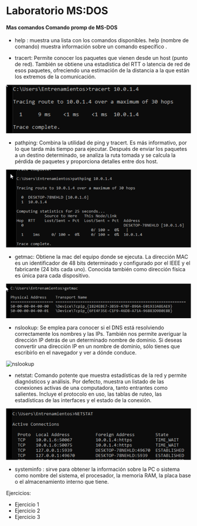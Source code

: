 # Laboratorio MS:DOS 

#### Mas comandos Comando promp de MS-DOS

- help : muestra una lista con los comandos disponibles.  help (nombre de comando) muestra información sobre un
comando específico .


- tracert: Permite conocer los paquetes que vienen desde un host (punto de red). También se obtiene una estadística del RTT o latencia de red de esos paquetes, ofreciendo una estimación de la distancia a la que están los extremos de la comunicación.

![tracert](img/MStracert.png)

- pathping: Combina la utilidad de ping y tracert. Es más informativo, por lo que tarda más tiempo para ejecutar. Después de enviar los paquetes a un destino determinado, se analiza la ruta tomada y se calcula la pérdida de paquetes y proporciona detalles entre dos host.

![pathping](img/MSpathping.png)

- getmac: Obtiene la mac del equipo donde se ejecuta. La dirección MAC es un identificador de 48 bits determinado y configurado por el IEEE y el fabricante (24 bits cada uno). Conocida también como dirección física es única para cada dispositivo.

![getmac](img/MSgetmac.png)

- nslookup: Se emplea para conocer si el DNS está resolviendo correctamente los nombres y las IPs. También nos permite averiguar la dirección IP detrás de un determinado nombre de dominio. Si deseas convertir una dirección IP en un nombre de dominio, sólo tienes que escribirlo en el navegador y ver a dónde conduce.

![nslookup](img/MSnslookop.png)

- netstat: Comando potente que muestra estadísticas de la red y permite diagnósticos y análisis. Por defecto, muestra un listado de las conexiones activas de una computadora, tanto entrantes como salientes. Incluye el protocolo en uso, las tablas de ruteo, las estadísticas de las interfaces y el estado de la conexión.

![netstat](img/MSnetstat.png)

- systeminfo : sirve para obtener la información sobre la PC o sistema como nombre del sistema, el procesador, la memoria RAM, la placa base o el almacenamiento interno que tiene.


Ejercicios:

- Ejercicio 1
- Ejercicio 2
- Ejercicio 3
